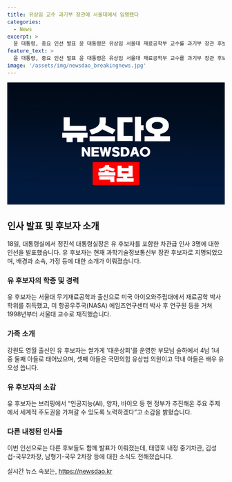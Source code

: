 ```yaml
---
title: 유상임 교수 과기부 장관에 서울대에서 임명됐다
categories:
  - News
excerpt: >
  윤 대통령, 중요 인선 발표 윤 대통령은 유상임 서울대 재료공학부 교수를 과기부 장관 후보자로, 태영호 전 국민의힘 의원을 통일자문회의 사무처장에 내정했다. 김성섭 대통령중소벤처비서관과 남형기 국무조정실 국정운영실장도 인선됐다. ‘중폭’ 개각의 막바지로 분석되며, 검증 후 고용노동부, 산업부 등의 인선은 추후 발표될 예정이다. 기존 장관들은 당분간 유임될 것으로 예상된다.
feature_text: >
  윤 대통령, 중요 인선 발표 윤 대통령은 유상임 서울대 재료공학부 교수를 과기부 장관 후보자로, 태영호 전 국민의힘 의원을 통일자문회의 사무처장에 내정했다. 김성섭 대통령중소벤처비서관과 남형기 국무조정실 국정운영실장도 인선됐다. ‘중폭’ 개각의 막바지로 분석되며, 검증 후 고용노동부, 산업부 등의 인선은 추후 발표될 예정이다. 기존 장관들은 당분간 유임될 것으로 예상된다.
image: '/assets/img/newsdao_breakingnews.jpg'
---
```


<p><img src="/assets/img/newsdao_breakingnews.jpg" alt="cryptoinkorea 속보" /></p>

<h2 data-ke-size="size26">인사 발표 및 후보자 소개</h2>

<p data-ke-size="size16">18일, 대통령실에서 정진석 대통령실장은 유 후보자를 포함한 차관급 인사 3명에 대한 인선을 발표했습니다. 유 후보자는 현재 과학기술정보통신부 장관 후보자로 지명되었으며, 배경과 소속, 가정 등에 대한 소개가 이뤄졌습니다.</p>

<h3>유 후보자의 학종 및 경력</h3>

<p data-ke-size="size16">유 후보자는 서울대 무기재료공학과 출신으로 미국 아이오와주립대에서 재료공학 박사 학위를 취득했고, 미 항공우주국(NASA) 에임즈연구센터 박사 후 연구원 등을 거쳐 1998년부터 서울대 교수로 재직했습니다.</p>

<h3>가족 소개</h3>

<p data-ke-size="size16">강원도 영월 출신인 유 후보자는 쌀가게 '대운상회'를 운영한 부모님 슬하에서 4남 1녀 중 둘째 아들로 태어났으며, 셋째 아들은 국민의힘 유상범 의원이고 막내 아들은 배우 유오성 씁니다. </p>

<h3>유 후보자의 소감</h3>

<p data-ke-size="size16">유 후보자는 브리핑에서 “인공지능(AI), 양자, 바이오 등 현 정부가 추진해온 주요 주제에서 세계적 주도권을 가져갈 수 있도록 노력하겠다”고 소감을 밝혔습니다.</p>

<h3>다른 내정된 인사들</h3>

<p data-ke-size="size16">이번 인선으로는 다른 후보들도 함께 발표가 이뤄졌는데, 태영호 내정 중기차관, 김성섭-국무2차장, 남형기-국무 2차장 등에 대한 소식도 전해졌습니다.</p>
실시간 뉴스 속보는, <a href="https://newsdao.kr" rel="dofollow">https://newsdao.kr</a>


